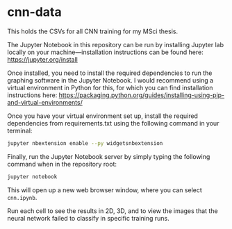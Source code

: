 # cnn-data
This holds the CSVs for all CNN training for my MSci thesis.

The Jupyter Notebook in this repository can be run by installing Jupyter lab locally on your machine—installation instructions can be found here: https://jupyter.org/install

Once installed, you need to install the required dependencies to run the graphing software in the Jupyter Notebook. I would recommend using a virtual environment in Python for this, for which you can find installation instructions here: https://packaging.python.org/guides/installing-using-pip-and-virtual-environments/

Once you have your virtual environment set up, install the required dependencies from requirements.txt using the following command in your terminal:

```bash
jupyter nbextension enable --py widgetsnbextension
```

Finally, run the Jupyter Notebook server by simply typing the following command when in the repository root:

```bash
jupyter notebook
```

This will open up a new web browser window, where you can select `cnn.ipynb`.

Run each cell to see the results in 2D, 3D, and to view the images that the neural network failed to classify in specific training runs.


